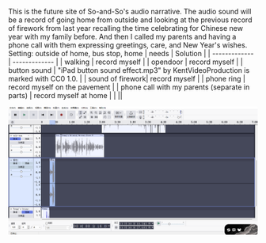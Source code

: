 This is the future site of So-and-So's audio narrative. 
The audio sound will be a record of going home from outside and looking at the previous record of firework from last year recalling the time celebrating for Chinese new year with my family before. And then I called my parents and having a phone call with them expressing greetings, care, and New Year's wishes.
Setting: outside of home, bus stop, home
| needs  | Solution |
| ------------- | ------------- |
| walking  | record myself  |
| opendoor  | record myself  |
| button sound | "iPad button sound effect.mp3" by KentVideoProduction is marked with CC0 1.0. |
| sound of firework| record myself  |
| phone ring  | record myself on the pavement |
| phone call with my parents (separate in parts) | record myself at home |
| ||

![alt text](screenshot1_28.png)
